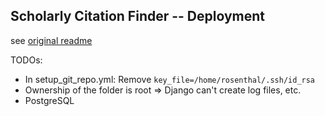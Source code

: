 ## Scholarly Citation Finder -- Deployment

see [original readme](README.org.md)

TODOs:

* In setup_git_repo.yml: Remove `key_file=/home/rosenthal/.ssh/id_rsa`
* Ownership of the folder is root => Django can't create log files, etc.
* PostgreSQL